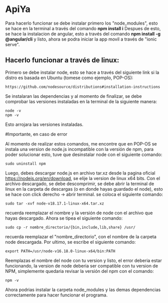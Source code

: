 # ApiYa
Para hacerlo funcionar se debe instalar primero los "node_modules", esto se hace en la terminal a través del comando **npm install i**
Despues de esto, se hace la instalacion de angular, esto a través del comando **npm install -g @angular/cli** y listo, ahora se podra iniciar la app movil a través de "ionic serve".

## Hacerlo funcionar a través de linux:

Primero se debe instalar node, esto se hace a través del siguiente link si la distro es basada en Ubuntu (tomese como ejemplo, POP-OS):
```
https://github.com/nodesource/distributions#installation-instructions
```
Se instalaran las dependencias y al momento de finalizar, se debe comprobar las versiones instaladas en la terminal de la siguiente manera:
```
node -v
npm -v
```
Esto arrojara las versiones instaladas.

#Importante, en caso de error

Al momento de realizar estos comandos, me encontre que en POP-OS se instala una version de node.js incompatible con la versión de npm, para poder solucionar esto, tuve que desinstalar node con el siguiente comando:
```
sudo uninstall npm
```
Luego, debes descargar node.js en archivo tar.xz desde la pagina oficial https://nodejs.org/en/download, se elije la version de linux x64 bits.
Con el archivo descargado, se debe descomprimir, se debe abrir la terminal de linux en la carpeta de descargas (o en donde hayas guardado el node), esto se hace con click derecho -> abrir terminal.
se coloca el siguiente comando:
```
sudo tar -xvf node-v18.17.1-linux-x64.tar.xz
```
recuerda reemplazar el nombre y la versión de node con el archivo que hayas descargado.
Ahora se tipea el siguiente comando:
```
sudo cp -r nombre_directorio/{bin,include,lib,share} /usr/
```
recuerda reemplazar el "nombre_directorio", con el nombre de la carpeta node descargada.
Por ultimo, se escribe el siguiente comando:
```
export PATH=/usr/node-v16.18.0-linux-x64/bin:PATH
```
Reemplazas el nombre del node con tu version y listo, el error deberia estar funcionando, la version de node deberia ser compatible con tu version de NPM, simplemente quedaria revisar la versión del npm con el comando:
```
npm -v
```
Ahora podrias instalar la carpeta node_modules y las demas dependencias correctamente para hacer funcionar el programa.

                                                                                                                                            
